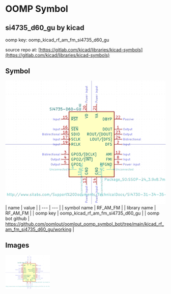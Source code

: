 # OOMP Symbol  
## si4735_d60_gu  by kicad  
  
oomp key: oomp_kicad_rf_am_fm_si4735_d60_gu  
  
source repo at: [https://gitlab.com/kicad/libraries/kicad-symbols](https://gitlab.com/kicad/libraries/kicad-symbols)  
## Symbol  
  
[![working.png](working_600.png)](working.png)  
| name | value | 
| --- | --- | 
| symbol name | RF_AM_FM | 
| library name | RF_AM_FM | 
| oomp key | oomp_kicad_rf_am_fm_si4735_d60_gu | 
| oomp bot github | https://github.com/oomlout/oomlout_oomp_symbol_bot/tree/main/kicad_rf_am_fm_si4735_d60_gu/working | 
## Images  
  
[![working.png](working_140.png)](working.png)  
